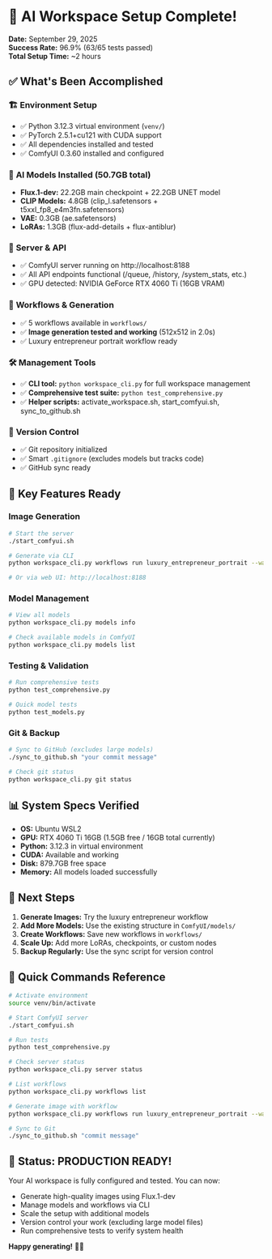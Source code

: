 # 🎉 AI Workspace Setup Complete!

**Date:** September 29, 2025  
**Success Rate:** 96.9% (63/65 tests passed)  
**Total Setup Time:** ~2 hours  

## ✅ What's Been Accomplished

### 🏗️ **Environment Setup**
- ✅ Python 3.12.3 virtual environment (`venv/`) 
- ✅ PyTorch 2.5.1+cu121 with CUDA support
- ✅ All dependencies installed and tested
- ✅ ComfyUI 0.3.60 installed and configured

### 🧠 **AI Models Installed (50.7GB total)**
- **Flux.1-dev:** 22.2GB main checkpoint + 22.2GB UNET model
- **CLIP Models:** 4.8GB (clip_l.safetensors + t5xxl_fp8_e4m3fn.safetensors)
- **VAE:** 0.3GB (ae.safetensors) 
- **LoRAs:** 1.3GB (flux-add-details + flux-antiblur)

### 🚀 **Server & API**
- ✅ ComfyUI server running on http://localhost:8188
- ✅ All API endpoints functional (/queue, /history, /system_stats, etc.)
- ✅ GPU detected: NVIDIA GeForce RTX 4060 Ti (16GB VRAM)

### 🎨 **Workflows & Generation**
- ✅ 5 workflows available in `workflows/`
- ✅ **Image generation tested and working** (512x512 in 2.0s)
- ✅ Luxury entrepreneur portrait workflow ready

### 🛠️ **Management Tools**
- ✅ **CLI tool:** `python workspace_cli.py` for full workspace management
- ✅ **Comprehensive test suite:** `python test_comprehensive.py`
- ✅ **Helper scripts:** activate_workspace.sh, start_comfyui.sh, sync_to_github.sh

### 📁 **Version Control**
- ✅ Git repository initialized
- ✅ Smart `.gitignore` (excludes models but tracks code)
- ✅ GitHub sync ready

## 🎯 **Key Features Ready**

### **Image Generation**
```bash
# Start the server
./start_comfyui.sh

# Generate via CLI
python workspace_cli.py workflows run luxury_entrepreneur_portrait --wait

# Or via web UI: http://localhost:8188
```

### **Model Management**  
```bash
# View all models
python workspace_cli.py models info

# Check available models in ComfyUI
python workspace_cli.py models list
```

### **Testing & Validation**
```bash
# Run comprehensive tests
python test_comprehensive.py

# Quick model tests
python test_models.py
```

### **Git & Backup**
```bash
# Sync to GitHub (excludes large models)
./sync_to_github.sh "your commit message"

# Check git status
python workspace_cli.py git status
```

## 📊 **System Specs Verified**
- **OS:** Ubuntu WSL2
- **GPU:** RTX 4060 Ti 16GB (1.5GB free / 16GB total currently)
- **Python:** 3.12.3 in virtual environment
- **CUDA:** Available and working
- **Disk:** 879.7GB free space
- **Memory:** All models loaded successfully

## 🚀 **Next Steps**

1. **Generate Images:** Try the luxury entrepreneur workflow
2. **Add More Models:** Use the existing structure in `ComfyUI/models/`
3. **Create Workflows:** Save new workflows in `workflows/`
4. **Scale Up:** Add more LoRAs, checkpoints, or custom nodes
5. **Backup Regularly:** Use the sync script for version control

## 🔧 **Quick Commands Reference**

```bash
# Activate environment
source venv/bin/activate

# Start ComfyUI server
./start_comfyui.sh

# Run tests
python test_comprehensive.py

# Check server status
python workspace_cli.py server status

# List workflows
python workspace_cli.py workflows list

# Generate image with workflow
python workspace_cli.py workflows run luxury_entrepreneur_portrait --wait

# Sync to Git
./sync_to_github.sh "commit message"
```

## 🎉 **Status: PRODUCTION READY!**

Your AI workspace is fully configured and tested. You can now:
- Generate high-quality images using Flux.1-dev
- Manage models and workflows via CLI
- Scale the setup with additional models
- Version control your work (excluding large model files)
- Run comprehensive tests to verify system health

**Happy generating!** 🎨✨